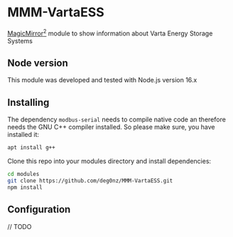 # MMM-VartaESS

[MagicMirror<sup>2</sup>](https://github.com/MichMich/MagicMirror/) module to show information about Varta Energy Storage Systems

## Node version

This module was developed and tested with Node.js version 16.x

## Installing

The dependency `modbus-serial` needs to compile native code an therefore needs the GNU C++ compiler installed. So please make sure, you have installed it:

``` bash
apt install g++
```

Clone this repo into your modules directory and install dependencies:

``` bash
cd modules
git clone https://github.com/deg0nz/MMM-VartaESS.git
npm install 
```

## Configuration

// TODO